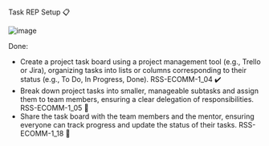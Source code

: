 Task REP Setup 📋

![image](https://github.com/AciaKr/test2/assets/103058775/d81ac2ff-10aa-4b50-ab52-ece44ea803e4)

Done:
- Create a project task board using a project management tool (e.g., Trello or Jira), organizing tasks into lists or columns corresponding to their status (e.g., To Do, In Progress, Done). RSS-ECOMM-1_04 ✔️
- Break down project tasks into smaller, manageable subtasks and assign them to team members, ensuring a clear delegation of responsibilities. RSS-ECOMM-1_05 🧩
- Share the task board with the team members and the mentor, ensuring everyone can track progress and update the status of their tasks. RSS-ECOMM-1_18 🤝
